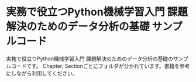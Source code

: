 # 実務で役立つPython機械学習入門 課題解決のためのデータ分析の基礎 サンプルコード


実務で役立つPython機械学習入門 課題解決のためのデータ分析の基礎のサンプルコードです。
Chapter, Sectionごとにフォルダが分かれています。書籍を参考にしながら利用してください。
